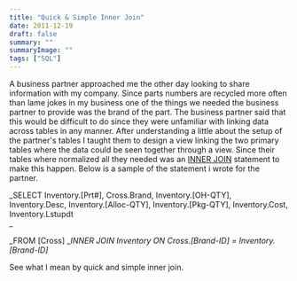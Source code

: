 ```yaml
---
title: "Quick & Simple Inner Join"
date: 2011-12-19
draft: false
summary: ""
summaryImage: ""
tags: ["SQL"]
---
```


A business partner approached me the other day looking to share information with my company. Since parts numbers are recycled more often than lame jokes in my business one of the things we needed the business partner to provide was the brand of the part. The business partner said that this would be difficult to do since they were unfamiliar with linking data across tables in any manner. After understanding a little about the setup of the partner's tables I taught them to design a view linking the two primary tables where the data could be seen together through a view. Since their tables where normalized all they needed was an [INNER JOIN](http://en.wikipedia.org/wiki/Inner_join) statement to make this happen. Below is a sample of the statement i wrote for the partner.

_SELECT Inventory.[Prt#], Cross.Brand, Inventory.[OH-QTY], Inventory.Desc, Inventory.[Alloc-QTY], Inventory.[Pkg-QTY], Inventory.Cost, Inventory.Lstupdt  
_

_FROM [Cross] __INNER JOIN Inventory ON Cross.[Brand-ID] = Inventory.[Brand-ID]_

See what I mean by quick and simple inner join.